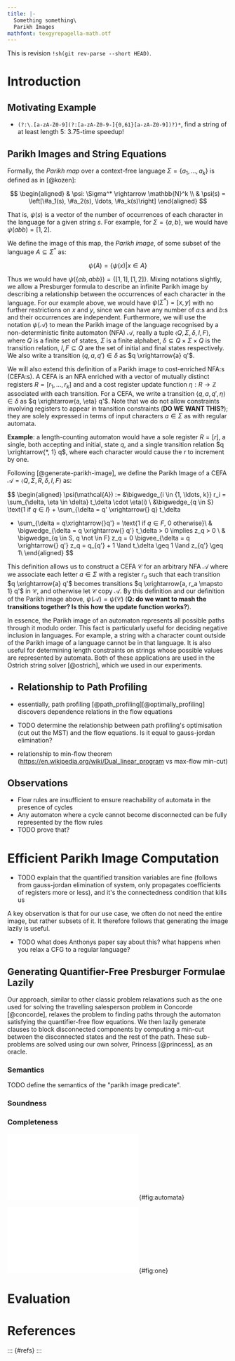```yaml
---
title: |-
  Something something\
  Parikh Images
mathfont: texgyrepagella-math.otf
---
```


This is revision `!sh(git rev-parse --short HEAD)`.

# Introduction

## Motivating Example

- `(?:\.[a-zA-Z0-9](?:[a-zA-Z0-9-]{0,61}[a-zA-Z0-9])?)*`, find a string of at
  least length 5: 3.75-time speedup!

## Parikh Images and String Equations

Formally, the _Parikh map_ over a context-free language $\Sigma = \left\{a_1, \ldots, a_k \right\}$ is defined as in [@kozen]:

$$
\begin{aligned}
& \psi: \Sigma^* \rightarrow \mathbb{N}^k \\
& \psi(s) = \left[\#a_1(s), \#a_2(s), \ldots, \#a_k(s)\right]
\end{aligned}
$$

That is, $\psi(s)$ is a vector of the number of occurrences of each character in the language for a given string $s$. For example, for  $\Sigma = \left \{ a, b\right\}$, we would have $\psi(abb) = \left[1, 2\right]$.

We define the image of this map, the _Parikh image_, of some subset of the language $A \subseteq \Sigma^*$ as:

$$
\psi(A) = \left\{ \psi(x) | x \in A \right\}
$$

Thus we would have $\psi(\left\{ab, abb\right\}) = \left\{\left[1, 1\right], \left[1, 2\right]\right\}$. Mixing notations slightly, we allow a Presburger formula to describe an infinite Parikh image by describing a relationship between the occurrences of each character in the language. For our example above, we would have $\psi(\Sigma^*) = \left[x, y\right]$ with no further restrictions on $x$ and $y$, since we can have any number of $a$:s and $b$:s and their occurrences are independent. Furthermore, we will use the notation $\psi(\mathcal{A})$ to mean the Parikh image of the language recognised by a non-deterministic finite automaton (NFA) $\mathcal{A}$, really a tuple $\langle Q, \Sigma, \delta, I, F\rangle$, where $Q$ is a finite set of states, $\Sigma$ is a finite alphabet, $\delta \subseteq Q \times \Sigma \times Q$ is the transition relation, $I,F \subseteq Q$ are the set of initial and final states respectively. We also write a transition $(q, a, q') \in \delta$ as  $q \xrightarrow{a} q'$.

We will also extend this definition of a Parikh image to cost-enriched NFA:s (CEFA:s). A CEFA is an NFA enriched with a vector of mutually distinct registers $R = \left[r_1, \ldots, r_k\right]$ and and a cost register update function $\eta: R \rightarrow \mathbb{Z}$ associated with each transition. For a CEFA, we write a transition $\langle q, a, q', \eta\rangle \in \delta$ as $q \xrightarrow{a, \eta} q'$. Note that we do not allow constraints involving registers to appear in transition constraints (**DO WE WANT THIS?**); they are solely expressed in terms of input characters $a \in \Sigma$ as with regular automata.



**Example**: a length-counting automaton would have a sole register $R = \left[r\right]$, a single, both accepting and initial, state $q$, and a single transition relation $q \xrightarrow{*, 1} q$, where each character would cause the $r$ to increment by one.



Following [@generate-parikh-image], we define the Parikh Image of a CEFA $\mathcal{A} =  \langle Q, \Sigma, R, \delta, I, F \rangle$ as:

$$
\begin{aligned}
\psi(\mathcal{A}) := &\bigwedge_{i \in \{1, \ldots, k\}}
r_i = \sum_{\delta, \eta \in \delta} t_\delta \cdot \eta(i)  \\
&\bigwedge_{q \in S} \text{$1$ if $q \in I$} +
\sum_{\delta = q' \xrightarrow{} q} t_\delta 
- \sum_{\delta = q\xrightarrow{}q'} = 
\text{$1$ if $q \in F$, $0$ otherwise}\\
& \bigwedge_{\delta = q \xrightarrow{} q'} t_\delta > 0 
\implies z_q > 0 \\
& \bigwedge_{q \in S, q \not \in F} z_q = 0 
\bigvee_{\delta = q \xrightarrow{} q'} 
z_q = q_{q'} + 1 \land t_\delta \geq 1 \land z_{q'} \geq 1\\
\end{aligned}
$$



This definition allows us to construct a CEFA $\mathcal{C}$ for an arbitrary NFA $\mathcal{A}$ where we associate each letter $a \in \Sigma$ with a register  $r_a$ such that each transition $q \xrightarrow{a} q'$ becomes transitions $q \xrightarrow{a, r_a \mapsto 1} q'$ in $\mathcal{C}$, and otherwise let $\mathcal{C}$ copy $\mathcal{A}$. By this definition and our definition of the Parikh image above, $\psi(\mathcal{A}) = \psi(\mathcal{C})$  (**Q: do we want to mash the transitions together? Is this how the update function works?**).

In essence, the Parikh image of an automaton represents all possible paths through it modulo order. This fact is particularly useful for deciding negative inclusion in languages. For example, a string with a character count outside of the Parikh image of a language cannot be in that language. It is also useful for determining length constraints on strings whose possible values are represented by automata. Both of these applications are used in the Ostrich string solver [@ostrich], which we used in our experiments.

- ## Relationship to Path Profiling

- essentially, path profiling [@path_profiling][@optimally_profiling] discovers dependence relations in the flow equations
- TODO determine the relationship between path profiling's optimisation (cut out
  the MST) and the flow equations. Is it equal to gauss-jordan elimination?
- relationship to min-flow theorem
  (https://en.wikipedia.org/wiki/Dual_linear_program vs max-flow min-cut)

## Observations

- Flow rules are insufficient to ensure reachability of automata in the presence of cycles
- Any automaton where a cycle cannot become disconnected can be fully represented by the flow rules
- TODO prove that?

# Efficient Parikh Image Computation

- TODO explain that the quantified transition variables are fine (follows from gauss-jordan elimination of system, only propagates coefficients of registers more or less), and it's the connectedness condition that kills us

A key observation is that for our use case, we often do not need the entire image, but rather subsets of it. It therefore follows that generating the image lazily is useful.

- TODO what does Anthonys paper say about this? what happens when you relax a CFG to a regular language?

## Generating Quantifier-Free Presburger Formulae Lazily

Our approach, similar to other classic problem relaxations such as the one used for
solving the travelling salesperson problem in Concorde [@concorde], relaxes the
problem to finding paths through the automaton satisfying the quantifier-free
flow equations. We then lazily generate clauses to block disconnected components
by computing a min-cut between the disconnected states and the rest of the path.
These sub-problems are solved using our own solver, Princess [@princess], as an
oracle.

### Semantics

TODO define the semantics of the "parikh image predicate".

### Soundness

### Completeness

![This is an enormous automaton.](img/automata.pdf){#fig:automata}

![This is a small automaton.](img/1.pdf){#fig:one}

# Evaluation

# References

::: {#refs}
:::
